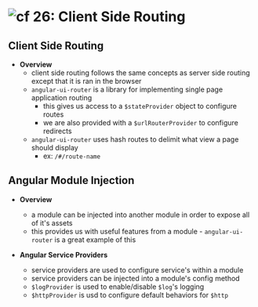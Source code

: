 ![cf](http://i.imgur.com/7v5ASc8.png) 26: Client Side Routing
=====================================

## Client Side Routing
  * **Overview**
    * client side routing follows the same concepts as server side routing except that it is ran in the browser
    * `angular-ui-router` is a library for implementing single page application routing
      * this gives us access to a `$stateProvider` object to configure routes
      * we are also provided with a `$urlRouterProvider` to configure redirects
    * `angular-ui-router` uses hash routes to delimit what view a page should display
      * ex: `/#/route-name`
  
## Angular Module Injection
  * **Overview**
    * a module can be injected into another module in order to expose all of it's assets
    * this provides us with useful features from a module - `angular-ui-router` is a great example of this

  * **Angular Service Providers**
    * service providers are used to configure service's within a module
    * service providers can be injected into a module's config method
    * `$logProvider` is used to enable/disable `$log`'s logging
    * `$httpProvider` is usd to configure default behaviors for `$http`
